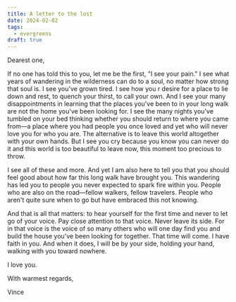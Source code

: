 ```yaml
---
title: A letter to the lost
date: 2024-02-02
tags:
  - evergreens
draft: true
---
```

Dearest one,

If no one has told this to you, let me be the first, "I see your pain." I see what years of wandering in the wilderness can do to a soul, no matter how strong that soul is. I see you've grown tired. I see how you r desire for a place to lie down and rest, to quench your thirst, to call your own. And I see your many disappointments in learning that the places you've been to in your long walk are not the home you've been looking for. I see the many nights you've tumbled on your bed thinking whether you should return to where you came from—a place where you had people you once loved and yet who will never love you for who you are. The alternative is to leave this world altogether with your own hands. But I see you cry because you know you can never do it and this world is too beautiful to leave now, this moment too precious to throw.

I see all of these and more. And yet I am also here to tell you that you should feel good about how far this long walk have brought you. This wandering has led you to people you never expected to spark fire within you. People who are also on the road—fellow walkers, fellow travelers. People who aren't quite sure when to go but have embraced this not knowing.

And that is all that matters: to hear yourself for the first time and never to let go of your voice. Pay close attention to that voice. Never leave its side. For in that voice is the voice of so many others who will one day find you and build the house you've been looking for together. That time will come. I have faith in you. And when it does, I will be by your side, holding your hand, walking with you toward nowhere.

I love you.

With warmest regards,

Vince